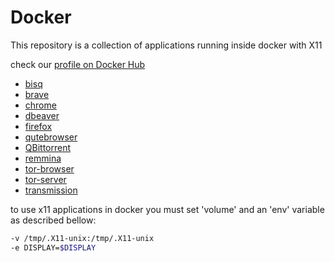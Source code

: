 # Docker

This repository is a collection of applications running inside docker with X11

check our [profile on Docker Hub](https://hub.docker.com/u/m88v2)

- [bisq](bisq/)
- [brave](brave/)
- [chrome](chrome/)
- [dbeaver](dbeaver/)
- [firefox](firefox/)
- [qutebrowser](qutebrowser/)
- [QBittorrent](qbittorrent/)
- [remmina](remmina/)
- [tor-browser](tor-browser/)
- [tor-server](tor-server/)
- [transmission](transmission/)

to use x11 applications in docker you must set 'volume' and an 'env' variable as described bellow:

```bash
-v /tmp/.X11-unix:/tmp/.X11-unix 
-e DISPLAY=$DISPLAY 
```
